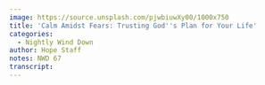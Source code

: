 ```yaml
---
image: https://source.unsplash.com/pjwbiuwXy00/1000x750
title: 'Calm Amidst Fears: Trusting God''s Plan for Your Life'
categories:
  - Nightly Wind Down
author: Hope Staff
notes: NWD 67
transcript:
---
```

